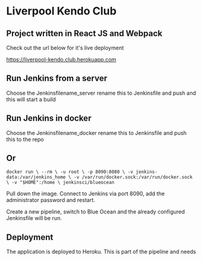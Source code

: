 # Liverpool Kendo Club

## Project written in React JS and Webpack

Check out the url below for it's live deployment 

https://liverpool-kendo.club.herokuapp.com

## Run Jenkins from a server

Choose the Jenkinsfilename_server rename this to Jenkinsfile and push and this will start a build


## Run Jenkins in docker

Choose the Jenkinsfilename_docker rename this to Jenkinsfile and push this to the repo

## Or

`docker run \
   --rm \
   -u root \
   -p 8090:8080 \
   -v jenkins-data:/var/jenkins_home \
   -v /var/run/docker.sock:/var/run/docker.sock \
   -v "$HOME":/home \
   jenkinsci/blueocean`
   
   Pull down the image. Connect to Jenkins via port 8090, add the administrator password and restart.
   
   Create a new pipeline, switch to Blue Ocean and the already configured Jenkinsfile will be run.
   
   
## Deployment

The application is deployed to Heroku. This is part of the pipeline and needs

